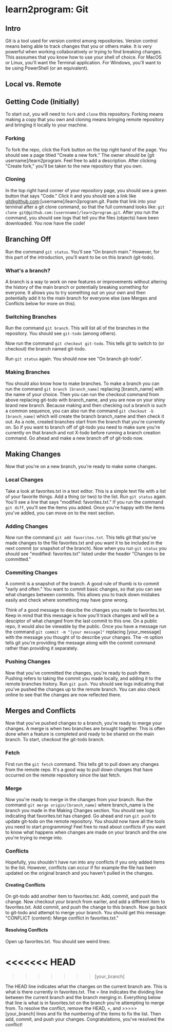 # learn2program: Git 

## Intro

Git is a tool used for version control among repositories. Version control
means being able to track changes that you or others make. It is very powerful
when working collaboratively or trying to find breaking changes. This asssumes
that you know how to use your shell of choice. For MacOS or Linux, you'll want
the Terminal application. For Windows, you'll want to be using PowerShell (or an equivalent).

## Local vs. Remote

## Getting Code (Initially)

To start out, you will need to ```fork``` and ```clone``` this repository. Forking
means making a copy that you own and cloning means
bringing remote repository and bringing it locally to your machine.


### Forking
To fork the repo, click the Fork button on the top right hand of the page. You should
see a page titled "Create a new fork." The owner should be [git username]/learn2program. Feel free to
add a description. After clicking "Create fork," you'll be taken to the new repository that you own.

### Cloning
In the top right hand corner of your repository page, you should see a green button that
says "Code." Click it and you should see a link like git@github.com:[username]/learn2program.git.
Paste that link into your terminal after a git clone command, so that the full command looks like:
```git clone git@github.com:[usernname]/learn2program.git```. After you run the command, you should
see logs that tell you the files (objects) have been downloaded. You now have the code!

## Branching Off

Run the command ```git status```. You'll see "On branch main." 
However, for this part of the introduction, you'll want to be on this branch (git-todo).

### What's a branch?

A branch is a way to work on new features or improvements without altering the
history of the main branch or potentially breaking something for everyone. It allows
you to try something out on your own and then potentially add it to the main branch
for everyone else (see Merges and Conflicts below for more on this).


### Switching Branches
Run the command ```git branch```. This will list all of the branches in
the repository. You should see ```git-todo``` (among others).

Now run the command ```git checkout git-todo```. This tells git to
switch to (or checkout) the branch named git-todo.

Run ```git status``` again. You should now see "On branch git-todo".


### Making Branches
You should also know how to make branches. To make a branch you can run 
the command ```git branch [branch_name]``` replacing [branch_name] with 
the name of your choice. Then you can run the checkout command from above 
replacing git-todo with branch_name, and you are now on your shiny brand 
new branch. Because making and then checking out a branch is such a common sequence,
you can also run the command ```git checkout -b [branch_name]```
which will create the branch branch_name and then check it out. As a note, 
created branches start from the branch that you're currently on. So if you
want to branch off of git-todo you need to make sure you're currently
on that branch and not X-todo before running a branch creation command. Go ahead
and make a new branch off of git-todo now.

## Making Changes

Now that you're on a new branch, you're ready to make some changes.

### Local Changes

Take a look at favorites.txt in a text editor. 
This is a simple text file with a list of 
your favorite things. Add a thing (or two) to the list. Run
```git status```  again. You'll see a line that says
"modified:  favorites.txt." If you run the command
```git diff```, you'll see the items you added. Once you're happy with the items you've
added, you can move on to the next section.

### Adding Changes

Now run the command ```git add favorites.txt```. This tells git that you've made changes
to the file favorites.txt and you want it to be included in the next commit (or snapshot
of the branch). Now when you run ```git status``` you should see "modified: favorites.txt"
listed under the header "Changes to be committed."

### Commiting Changes

A commit is a snapshot of the branch. A good rule of thumb is to commit "early and often."
You want to commit basic changes, so that you can see what changes between commits. This
allows you to track down mistakes easily and check where something may have gone wrong.

Think of a good message to descibe the changes you made to favorites.txt. Keep in mind
that this message is how you'll track changes and will be a desciptor of what changed
from the last commit to this one. On a public repo, it would also be viewable
by the public. Once you have a message run the command
```git commit -m "[your message]"``` replacing [your_message] with the message you thought of
to describe your changes. The -m option tells git you're providing the message along with the
commit command rather than providing it separately. 

### Pushing Changes

Now that you've committed the changes, you're ready to push them. Pushing refers to
taking the commit you made locally, and adding it to the remote branches history.
Run ```git push```. You should see logs indicating that you've pushed the changes
up to the remote branch. You can also check online to see that the changes are now
reflected there.

## Merges and Conflicts

Now that you've pushed changes to a branch, you're ready to merge your changes.
A merge is when two branches are brought together. This is often done when a feature
is completed and ready to be shared on the main branch. To start,
checkout the git-todo branch.

### Fetch

First run the ```git fetch``` command. This tells git to pull down any changes
from the remote repo. It's a good way to pull down changes that have occurred
on the remote repository since the last fetch.

### Merge

Now you're ready to merge in the changes from your branch. Run the command
```git merge origin/[branch_name]``` where branch_name is the branch you
made in the Making Changes section. You should see logs indicating
that favorites.txt has changed. Go ahead and run ```git push``` to update
git-todo on the remote repository. You should now have all the tools
you need to start programming! Feel free to read about conflicts if you
want to know what happens when changes are made on your branch and the
one you're trying to merge into.

### Conflicts

Hopefully, you shouldn't have run into any conflicts if you only added
items to the list. However, conflicts can occur if for example the file
has been updated on the original branch and you haven't pulled in the
changes. 


#### Creating Conflicts

On git-todo add another item to favorites.txt. Add, commit, 
and push the change. Now checkout your branch from earlier, and
add a different item to favorites.txt. Add commit, and push the change
to this branch. Now go back to git-todo and attempt to merge your branch.
You should get this message: "CONFLICT (content): Merge conflict in favorites.txt."

#### Resolving Conflicts

Open up favorites.txt. You should see weird lines:

<<<<<<< HEAD
=======
>>>>>>> [your_branch]


The HEAD line indicates what the changes on the current branch are.
This is what is there currently in favorites.txt. The = line
indicates the dividing line between the current branch and the branch
merging in. Everything below that line is what is in favorites.txt
on the branch you're attempting to merge from. To resolve the conflict,
remove the HEAD, =, and >>>>> [your_branch] lines and fix the numbering
of the items to fix the list. Then add, commit, and push your changes.
Congratulations, you've resolved the conflict!
